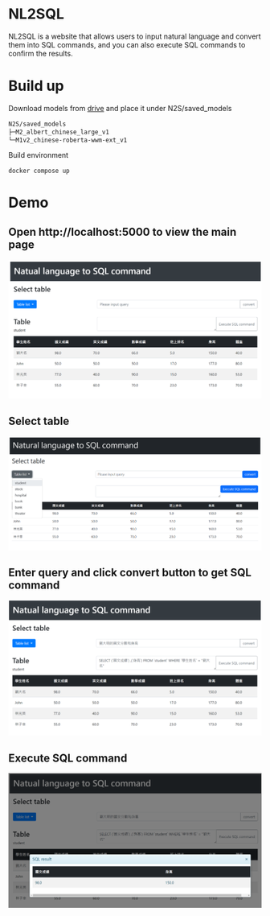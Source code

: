 # NL2SQL
NL2SQL is a website that allows users to input natural language and convert them into SQL commands, and you can also execute SQL commands to confirm the results.

# Build up
Download models from [drive](https://drive.google.com/drive/folders/1GC0JHVyxUzjJQrjeL3Fd1H7k9fvcyKjy?usp=sharing) and place it under N2S/saved_models
```
N2S/saved_models
├─M2_albert_chinese_large_v1
└─M1v2_chinese-roberta-wwm-ext_v1
```
Build environment
```
docker compose up
```


# Demo
Open http://localhost:5000 to view the main page
--
![](./demo_pictures/main.png)

Select table
--
![](./demo_pictures/tables.png)

Enter query and click convert button to get SQL command
--
![](./demo_pictures/convert.png)

Execute SQL command
--
![](./demo_pictures/result.png)
